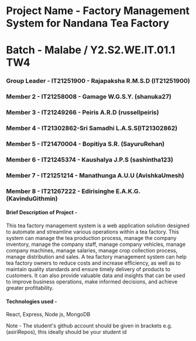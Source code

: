# Project Name - Factory Management System for Nandana Tea Factory
# Batch - Malabe / Y2.S2.WE.IT.01.1 TW4
### Group Leader - IT21251900 - Rajapaksha R.M.S.D (IT21251900)
### Member 2 - IT21258008 - Gamage W.G.S.Y. (shanuka27)
### Member 3 - IT21249266 - Peiris A.R.D (russellpeiris)
### Member 4 - IT21302862-Sri Samadhi L.A.S.S(IT21302862)
### Member 5 - IT21470004 - Bopitiya S.R. (SayuruRehan)
### Member 6 - IT21245374 - Kaushalya J.P.S (sashintha123)
### Member 7 - IT21251214 - Manathunga A.U.U (AvishkaUmesh)
### Member 8 - IT21267222 - Edirisinghe E.A.K.G. (KavinduGithmin)

#### Brief Description of Project - 

This tea factory management system is a web application solution designed to automate and streamline various operations within a tea factory. This system can manage the tea production process, manage the company inventory, manage the company staff, manage company vehicles, manage company machines, manage salaries, manage crop collection process, manage distribution and sales.
A tea factory management system can help tea factory owners to reduce costs and increase efficiency, as well as to maintain quality standards and ensure timely delivery of products to customers. It can also provide valuable data and insights that can be used to improve business operations, make informed decisions, and achieve greater profitability.<br>

#### Technologies used - 
React, Express, Node js, MongoDB<br>

Note - The student's github account should be given in brackets e.g. (asiriRepos), this ideally should be your student id 

